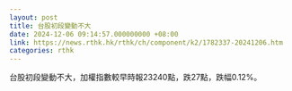 ```yaml
---
layout: post
title: 台股初段變動不大
date: 2024-12-06 09:14:57.000000000 +08:00
link: https://news.rthk.hk/rthk/ch/component/k2/1782337-20241206.htm
categories: rthk
---
```


台股初段變動不大，加權指數較早時報23240點，跌27點，跌幅0.12%。
